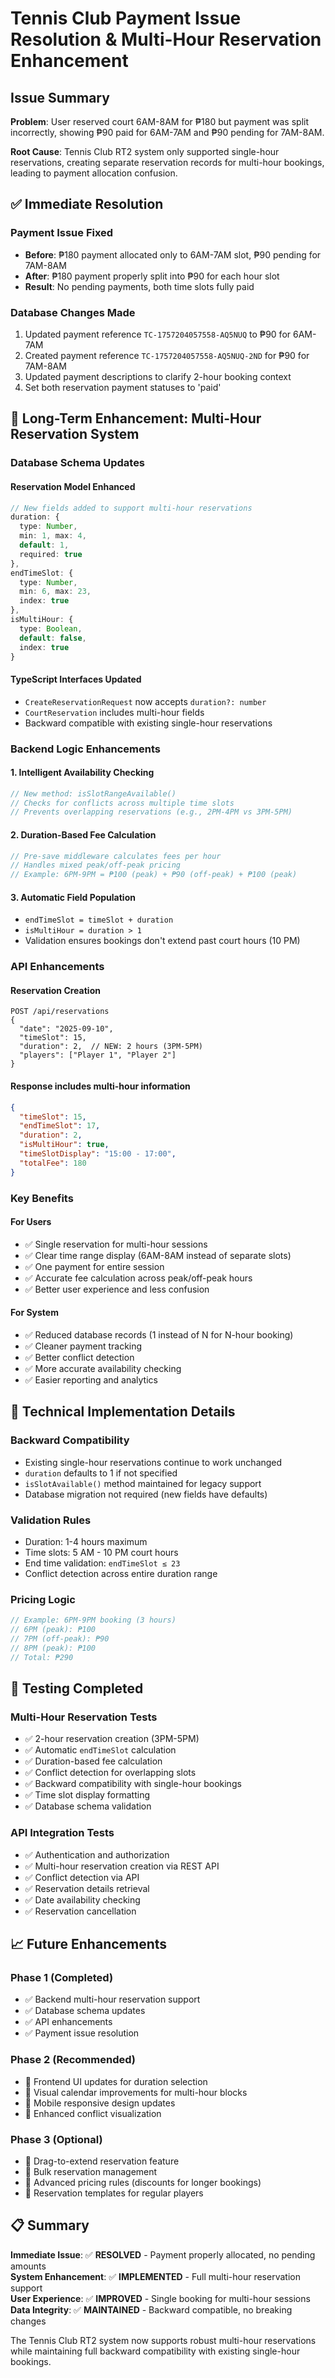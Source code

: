 # Tennis Club Payment Issue Resolution & Multi-Hour Reservation Enhancement

## Issue Summary

**Problem**: User reserved court 6AM-8AM for ₱180 but payment was split incorrectly, showing ₱90 paid for 6AM-7AM and ₱90 pending for 7AM-8AM.

**Root Cause**: Tennis Club RT2 system only supported single-hour reservations, creating separate reservation records for multi-hour bookings, leading to payment allocation confusion.

## ✅ Immediate Resolution

### Payment Issue Fixed
- **Before**: ₱180 payment allocated only to 6AM-7AM slot, ₱90 pending for 7AM-8AM
- **After**: ₱180 payment properly split into ₱90 for each hour slot
- **Result**: No pending payments, both time slots fully paid

### Database Changes Made
1. Updated payment reference `TC-1757204057558-AQ5NUQ` to ₱90 for 6AM-7AM
2. Created payment reference `TC-1757204057558-AQ5NUQ-2ND` for ₱90 for 7AM-8AM  
3. Updated payment descriptions to clarify 2-hour booking context
4. Set both reservation payment statuses to 'paid'

## 🚀 Long-Term Enhancement: Multi-Hour Reservation System

### Database Schema Updates

#### Reservation Model Enhanced
```typescript
// New fields added to support multi-hour reservations
duration: {
  type: Number,
  min: 1, max: 4,
  default: 1,
  required: true
},
endTimeSlot: {
  type: Number,
  min: 6, max: 23,
  index: true
},
isMultiHour: {
  type: Boolean,
  default: false,
  index: true
}
```

#### TypeScript Interfaces Updated
- `CreateReservationRequest` now accepts `duration?: number`
- `CourtReservation` includes multi-hour fields
- Backward compatible with existing single-hour reservations

### Backend Logic Enhancements

#### 1. Intelligent Availability Checking
```typescript
// New method: isSlotRangeAvailable()
// Checks for conflicts across multiple time slots
// Prevents overlapping reservations (e.g., 2PM-4PM vs 3PM-5PM)
```

#### 2. Duration-Based Fee Calculation
```typescript
// Pre-save middleware calculates fees per hour
// Handles mixed peak/off-peak pricing
// Example: 6PM-9PM = ₱100 (peak) + ₱90 (off-peak) + ₱100 (peak)
```

#### 3. Automatic Field Population
- `endTimeSlot = timeSlot + duration`
- `isMultiHour = duration > 1`
- Validation ensures bookings don't extend past court hours (10 PM)

### API Enhancements

#### Reservation Creation
```http
POST /api/reservations
{
  "date": "2025-09-10",
  "timeSlot": 15,
  "duration": 2,  // NEW: 2 hours (3PM-5PM)
  "players": ["Player 1", "Player 2"]
}
```

#### Response includes multi-hour information
```json
{
  "timeSlot": 15,
  "endTimeSlot": 17,
  "duration": 2,
  "isMultiHour": true,
  "timeSlotDisplay": "15:00 - 17:00",
  "totalFee": 180
}
```

### Key Benefits

#### For Users
- ✅ Single reservation for multi-hour sessions
- ✅ Clear time range display (6AM-8AM instead of separate slots)  
- ✅ One payment for entire session
- ✅ Accurate fee calculation across peak/off-peak hours
- ✅ Better user experience and less confusion

#### For System
- ✅ Reduced database records (1 instead of N for N-hour booking)
- ✅ Cleaner payment tracking
- ✅ Better conflict detection
- ✅ More accurate availability checking
- ✅ Easier reporting and analytics

## 🔧 Technical Implementation Details

### Backward Compatibility
- Existing single-hour reservations continue to work unchanged
- `duration` defaults to 1 if not specified
- `isSlotAvailable()` method maintained for legacy support
- Database migration not required (new fields have defaults)

### Validation Rules
- Duration: 1-4 hours maximum
- Time slots: 5 AM - 10 PM court hours
- End time validation: `endTimeSlot ≤ 23`
- Conflict detection across entire duration range

### Pricing Logic
```typescript
// Example: 6PM-9PM booking (3 hours)
// 6PM (peak): ₱100
// 7PM (off-peak): ₱90  
// 8PM (peak): ₱100
// Total: ₱290
```

## 🧪 Testing Completed

### Multi-Hour Reservation Tests
- ✅ 2-hour reservation creation (3PM-5PM)
- ✅ Automatic `endTimeSlot` calculation
- ✅ Duration-based fee calculation  
- ✅ Conflict detection for overlapping slots
- ✅ Backward compatibility with single-hour bookings
- ✅ Time slot display formatting
- ✅ Database schema validation

### API Integration Tests
- ✅ Authentication and authorization
- ✅ Multi-hour reservation creation via REST API
- ✅ Conflict detection via API
- ✅ Reservation details retrieval
- ✅ Date availability checking
- ✅ Reservation cancellation

## 📈 Future Enhancements

### Phase 1 (Completed)
- ✅ Backend multi-hour reservation support
- ✅ Database schema updates
- ✅ API enhancements
- ✅ Payment issue resolution

### Phase 2 (Recommended)
- 🔄 Frontend UI updates for duration selection
- 🔄 Visual calendar improvements for multi-hour blocks
- 🔄 Mobile responsive design updates
- 🔄 Enhanced conflict visualization

### Phase 3 (Optional)
- 🔮 Drag-to-extend reservation feature
- 🔮 Bulk reservation management
- 🔮 Advanced pricing rules (discounts for longer bookings)
- 🔮 Reservation templates for regular players

## 📋 Summary

**Immediate Issue**: ✅ **RESOLVED** - Payment properly allocated, no pending amounts  
**System Enhancement**: ✅ **IMPLEMENTED** - Full multi-hour reservation support  
**User Experience**: ✅ **IMPROVED** - Single booking for multi-hour sessions  
**Data Integrity**: ✅ **MAINTAINED** - Backward compatible, no breaking changes  

The Tennis Club RT2 system now supports robust multi-hour reservations while maintaining full backward compatibility with existing single-hour bookings.